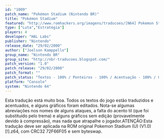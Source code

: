 ```yaml
---
id: "1009"
patch_name: "Pokémon Stadium (Nintendo BR)"
title: "Pokémon Stadium"
featured: "http://www.romhackers.org/imagens/traducoes/[N64] Pokemon Stadium - Nintendo BR - 1.jpg"
type: ["Luta","Estratégia"]
players: 4
developer: "HAL Labs"
publisher: "Nintendo"
release_date: "29/02/2000"
author: ["Joelson Kamppello"]
group_name: "Nintendo BR"
group_site: "http://nbr-traducoes.blogspot.com/"
patch_version: "1.0"
patch_release: "29/02/2000"
patch_format: ""
patch_status: "Textos - 100% / Ponteiros - 100% / Acentuação - 100% / Gráficos - 10% / Revisão - 100%"
platform: "Console"
system: "Nintendo 64"
---
```


Esta tradução está muito boa. Todos os textos do jogo estão traduzidos e acentuados, e alguns gráficos foram editados. Nota-se algumas abreviações nos nomes de alguns ataques, a falta do acento til (que foi substituído pelo trema) e alguns gráficos sem edição (provavelmente devido à compressão), mas nada que atrapalhe o jogador.ATENÇÃO:Esta tradução deve ser aplicada na ROM original Pokemon Stadium (U) (V1.0) [!].z64, com CRC32 72F66F05 e sem byteswap.